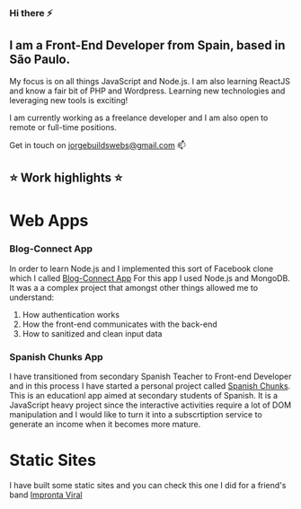 ### Hi there ⚡

<!--
**jorgeberen/jorgeberen** is a ✨ _special_ ✨ repository because its `README.md` (this file) appears on your GitHub profile.

Here are some ideas to get you started:

- 🔭 I’m currently working on ...
- 🌱 I’m currently learning ...
- 👯 I’m looking to collaborate on ...
- 🤔 I’m looking for help with ...
- 💬 Ask me about ...
- 📫 How to reach me: ...
- 😄 Pronouns: ...
- ⚡ Fun fact: ...
-->

## I am a Front-End Developer from Spain, based in São Paulo.

My focus is on all things JavaScript and Node.js. 
I am also learning ReactJS and know a fair bit of PHP and Wordpress. 
Learning new technologies and leveraging new tools is exciting! 

I am currently working as a freelance developer and I am also open to remote or full-time positions. 

Get in touch on jorgebuildswebs@gmail.com :mailbox:

## :star: Work highlights :star:

# Web Apps

### Blog-Connect App
In order to learn Node.js and I implemented this sort of Facebook clone which I called [Blog-Connect App](https://github.com/jorgeberen/complex_app)
For this app I used Node.js and MongoDB. It was a a complex project that amongst other things allowed me to understand:
1. How authentication works
2. How the front-end communicates with the back-end
3. How to sanitized and clean input data

### Spanish Chunks App
I have transitioned from secondary Spanish Teacher to Front-end Developer and in this process I have started a personal project called [Spanish Chunks](https://github.com/jorgeberen/spchks_node_app). This is an educationl app aimed at secondary students of Spanish. It is a JavaScript heavy project since the interactive activities require a lot of DOM manipulation and I would like to turn it into a subscrtiption service to generate an income when it becomes more mature. 

# Static Sites

I have built some static sites and you can check this one I did for a friend's band [Impronta Viral](https://github.com/jorgeberen/web_impronta)



